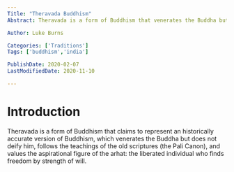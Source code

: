 ```yaml
---
Title: "Theravada Buddhism"
Abstract: Theravada is a form of Buddhism that venerates the Buddha but does not deify him, follows the teachings of the old scriptures (the Pali Canon), and values the aspirational figure of the arhat.

Author: Luke Burns

Categories: ['Traditions']
Tags: ['buddhism','india']

PublishDate: 2020-02-07
LastModifiedDate: 2020-11-10

---
```

# Introduction
Theravada is a form of Buddhism that claims to represent an historically accurate version of Buddhism, which venerates the Buddha but does not deify him, follows the teachings of the old scriptures (the Pali Canon), and values the aspirational figure of the arhat: the liberated individual who finds freedom by strength of will. 
